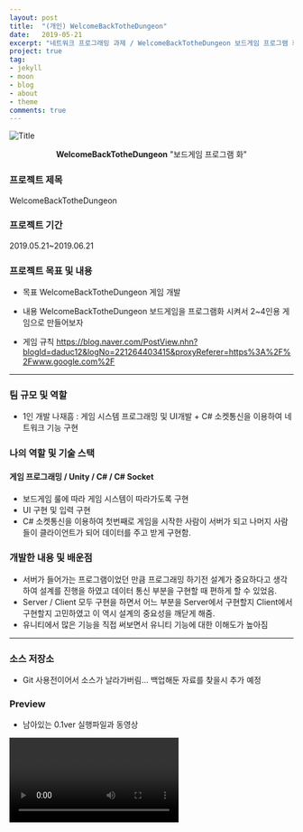 ```yaml
---
layout: post
title:  "(개인) WelcomeBackTotheDungeon"
date:   2019-05-21
excerpt: "네트워크 프로그래밍 과제 / WelcomeBackTotheDungeon 보드게임 프로그램 화"
project: true
tag:
- jekyll 
- moon
- blog
- about
- theme
comments: true
---
```


![Title](https://user-images.githubusercontent.com/18138559/71556569-c9044400-2a7d-11ea-802f-3912b9f4656d.png)


<center><b>WelcomeBackTotheDungeon</b> "보드게임 프로그램 화"</center>
     
### 프로젝트 제목
WelcomeBackTotheDungeon

### 프로젝트 기간
2019.05.21~2019.06.21

### 프로젝트 목표 및 내용
* 목표
	WelcomeBackTotheDungeon 게임 개발
    
* 내용
	WelcomeBackTotheDungeon 보드게임을 프로그램화 시켜서 2~4인용 게임으로 만들어보자
    
* 게임 규칙
	https://blog.naver.com/PostView.nhn?blogId=daduc12&logNo=221264403415&proxyReferer=https%3A%2F%2Fwww.google.com%2F

---

### 팀 규모 및 역할
* 1인 개발
나재흠 : 게임 시스템 프로그래밍 및 UI개발 + C# 소켓통신을 이용하여 네트워크 기능 구현

### 나의 역할 및 기술 스택
#### 게임 프로그래밍 / Unity / C# / C# Socket
* 보드게임 룰에 따라 게임 시스템이 따라가도록 구현
* UI 구현 및 입력 구현
* C# 소켓통신을 이용하여 첫번째로 게임을 시작한 사람이 서버가 되고 나머지 사람들이 클라이언트가 되어 데이터를 주고 받게 구현함.

### 개발한 내용 및 배운점
* 서버가 들어가는 프로그램이었던 만큼 프로그래밍 하기전 설계가 중요하다고 생각하여 설계를 진행을 하였고 데이터 통신 부분을 구현할 때 편하게 할 수 있었음.
* Server / Client 모두 구현을 하면서  어느 부분을 Server에서 구현할지 Client에서 구현할지 고민하였고 이 역시 설계의 중요성을 깨닫게 해줌.
* 유니티에서 많은 기능을 직접 써보면서 유니티 기능에 대한 이해도가 높아짐

---

### 소스 저장소
* Git 사용전이어서 소스가 날라가버림... 백업해둔 자료를 찾을시  추가 예정

### Preview
* 남아있는 0.1ver 실행파일과 동영상
<video src="/assets/video/WelcomeBackToTheDungeon-2018-06-12.avi" autoplay controls>
왜 안나올까?
</video>
